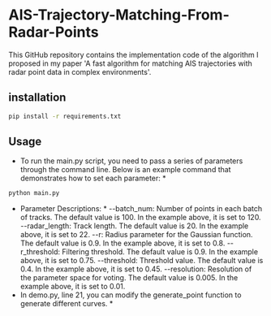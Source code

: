 # AIS-Trajectory-Matching-From-Radar-Points
This GitHub repository contains the implementation code of the algorithm I proposed in my paper 'A fast algorithm for matching AIS trajectories with radar point data in complex environments'.

## installation
``` bash
pip install -r requirements.txt
```

## Usage
* To run the main.py script, you need to pass a series of parameters through the command line. Below is an example command that demonstrates how to set each parameter: *
``` bash 
python main.py
```
* Parameter Descriptions: *
--batch_num: Number of points in each batch of tracks. The default value is 100. In the example above, it is set to 120.
--radar_length: Track length. The default value is 20. In the example above, it is set to 22.
--r: Radius parameter for the Gaussian function. The default value is 0.9. In the example above, it is set to 0.8.
--r_threshold: Filtering threshold. The default value is 0.9. In the example above, it is set to 0.75.
--threshold: Threshold value. The default value is 0.4. In the example above, it is set to 0.45.
--resolution: Resolution of the parameter space for voting. The default value is 0.005. In the example above, it is set to 0.01.
* In demo.py, line 21, you can modify the generate_point function to generate different curves. *
